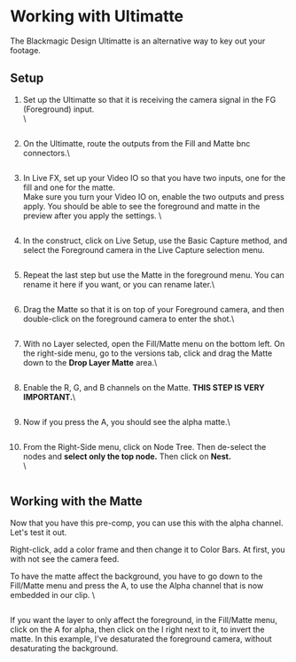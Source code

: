 # Working with Ultimatte

The Blackmagic Design Ultimatte is an alternative way to key out your footage.&#x20;

## Setup

1.  Set up the Ultimatte so that it is receiving the camera signal in the FG (Foreground) input.\
    \


    <figure><img src="../.gitbook/assets/IMG_4597.jpeg" alt=""><figcaption></figcaption></figure>


2.  On the Ultimatte, route the outputs from the Fill and Matte bnc connectors.\


    <figure><img src="../.gitbook/assets/IMG_4598.jpeg" alt=""><figcaption></figcaption></figure>


3.  In Live FX, set up your Video IO so that you have two inputs, one for the fill and one for the matte. \
    Make sure you turn your Video IO on, enable the two outputs and press apply. You should be able to see the foreground and matte in the preview after you apply the settings. \


    <figure><img src="../.gitbook/assets/image (1) (1) (1) (1) (1) (1) (1) (1) (1) (1) (1) (1).png" alt=""><figcaption></figcaption></figure>


4.  In the construct, click on Live Setup, use the Basic Capture method, and select the Foreground camera in the Live Capture selection menu. \
    &#x20;

    <figure><img src="../.gitbook/assets/image (2) (1) (1) (1) (1) (1) (1) (1) (1) (1) (1).png" alt=""><figcaption></figcaption></figure>


5.  Repeat the last step but use the Matte in the foreground menu. You can rename it here if you want, or you can rename later.\


    <figure><img src="../.gitbook/assets/image (3) (1) (1) (1) (1) (1) (1) (1) (1).png" alt=""><figcaption></figcaption></figure>


6.  Drag the Matte so that it is on top of your Foreground camera, and then double-click on the foreground camera to enter the shot.\


    <figure><img src="../.gitbook/assets/image (4) (1) (1) (1) (1) (1) (1) (1).png" alt=""><figcaption></figcaption></figure>


7.  With no Layer selected, open the Fill/Matte menu on the bottom left. On the right-side menu, go to the versions tab, click and drag the Matte down to the **Drop Layer Matte** area.\


    <figure><img src="../.gitbook/assets/image (5) (1) (1) (1) (1) (1) (1).png" alt=""><figcaption></figcaption></figure>


8.  Enable the R, G, and B channels on the Matte. **THIS STEP IS VERY IMPORTANT.**\


    <figure><img src="../.gitbook/assets/image (6) (1) (1) (1) (1).png" alt=""><figcaption></figcaption></figure>


9.  Now if you press the A, you should see the alpha matte.\


    <figure><img src="../.gitbook/assets/image (7) (1) (1).png" alt=""><figcaption></figcaption></figure>


10. From the Right-Side menu, click on Node Tree. Then de-select the nodes and **select only the top node.** Then click on **Nest.**\
    \


    <figure><img src="../.gitbook/assets/image (9) (1) (1).png" alt=""><figcaption></figcaption></figure>

## Working with the Matte

Now that you have this pre-comp, you can use this with the alpha channel. Let's test it out.

Right-click, add a color frame and then change it to Color Bars. At first, you with not see the camera feed.&#x20;

To have the matte affect the background, you have to go down to the Fill/Matte menu and press the A, to use the Alpha channel that is now embedded in our clip. \


<figure><img src="../.gitbook/assets/image (10) (1) (1).png" alt=""><figcaption></figcaption></figure>

If you want the layer to only affect the foreground, in the Fill/Matte menu, click on the A for alpha, then click on the I right next to it, to invert the matte. In this example, I've desaturated the foreground camera, without desaturating the background.&#x20;

<figure><img src="../.gitbook/assets/image (11) (1) (1).png" alt=""><figcaption></figcaption></figure>
